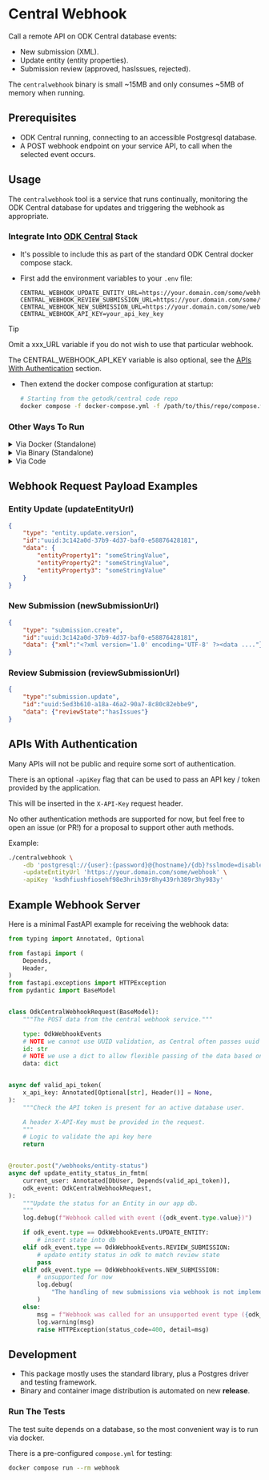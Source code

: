 # Central Webhook

Call a remote API on ODK Central database events:

- New submission (XML).
- Update entity (entity properties).
- Submission review (approved, hasIssues, rejected).

The `centralwebhook` binary is small ~15MB and only consumes
~5MB of memory when running.

## Prerequisites

- ODK Central running, connecting to an accessible Postgresql database.
- A POST webhook endpoint on your service API, to call when the selected
  event occurs.

## Usage

The `centralwebhook` tool is a service that runs continually, monitoring the
ODK Central database for updates and triggering the webhook as appropriate.

### Integrate Into [ODK Central](https://github.com/getodk/central) Stack

- It's possible to include this as part of the standard ODK Central docker
  compose stack.
- First add the environment variables to your `.env` file:

    ```dotenv
    CENTRAL_WEBHOOK_UPDATE_ENTITY_URL=https://your.domain.com/some/webhook
    CENTRAL_WEBHOOK_REVIEW_SUBMISSION_URL=https://your.domain.com/some/webhook
    CENTRAL_WEBHOOK_NEW_SUBMISSION_URL=https://your.domain.com/some/webhook
    CENTRAL_WEBHOOK_API_KEY=your_api_key_key
    ```

> [!TIP]
> Omit a xxx_URL variable if you do not wish to use that particular webhook.
>
> The CENTRAL_WEBHOOK_API_KEY variable is also optional, see the
> [APIs With Authentication](#apis-with-authentication) section.

- Then extend the docker compose configuration at startup:

    ```bash
    # Starting from the getodk/central code repo
    docker compose -f docker-compose.yml -f /path/to/this/repo/compose.webhook.yml up -d
    ```

### Other Ways To Run

<details>
<summary>Via Docker (Standalone)</summary>

#### Via Docker (Standalone)

```bash
docker run -d ghcr.io/hotosm/central-webhook:latest \
    -db 'postgresql://{user}:{password}@{hostname}/{db}?sslmode=disable' \
    -updateEntityUrl 'https://your.domain.com/some/webhook' \
    -newSubmissionUrl 'https://your.domain.com/some/webhook' \
    -reviewSubmissionUrl 'https://your.domain.com/some/webhook'
```

Environment variables are also supported:

```dotenv
CENTRAL_WEBHOOK_DB_URI=postgresql://user:pass@localhost:5432/db_name?sslmode=disable
CENTRAL_WEBHOOK_UPDATE_ENTITY_URL=https://your.domain.com/some/webhook
CENTRAL_WEBHOOK_REVIEW_SUBMISSION_URL=https://your.domain.com/some/webhook
CENTRAL_WEBHOOK_NEW_SUBMISSION_URL=https://your.domain.com/some/webhook
CENTRAL_WEBHOOK_API_KEY=ksdhfiushfiosehf98e3hrih39r8hy439rh389r3hy983y
CENTRAL_WEBHOOK_LOG_LEVEL=DEBUG
```

</details>

<details>
<summary>Via Binary (Standalone)</summary>

#### Via Binary (Standalone)

Download the binary for your platform from the
[releases](https://github.com/hotosm/central-webhook/releases) page.

Then run with:

```bash
./centralwebhook \
    -db 'postgresql://{user}:{password}@{hostname}/{db}?sslmode=disable' \
    -updateEntityUrl 'https://your.domain.com/some/webhook' \
    -newSubmissionUrl 'https://your.domain.com/some/webhook' \
    -reviewSubmissionUrl 'https://your.domain.com/some/webhook'
```

> It's possible to specify a single webhook event, or multiple.

</details>

<details>
<summary>Via Code</summary>

#### Via Code

Usage via the code / API:

```go
package main

import (
    "fmt"
    "context"
    "log/slog"

	"github.com/hotosm/central-webhook/db"
	"github.com/hotosm/central-webhook/webhook"
)

ctx := context.Background()
log := slog.New()

dbPool, err := db.InitPool(ctx, log, "postgresql://{user}:{password}@{hostname}/{db}?sslmode=disable")
if err != nil {
    fmt.Fprintf(os.Stderr, "could not connect to database: %v", err)
}

err = SetupWebhook(
    log,
    ctx,
    dbPool,
    nil,
    "https://your.domain.com/some/entity/webhook",
    "https://your.domain.com/some/submission/webhook",
    "https://your.domain.com/some/review/webhook",
)
if err != nil {
    fmt.Fprintf(os.Stderr, "error setting up webhook: %v", err)
}
```

> To not provide a webhook for an event, pass `nil` as the url.

</details>

## Webhook Request Payload Examples

### Entity Update (updateEntityUrl)

```json
{
    "type": "entity.update.version",
    "id":"uuid:3c142a0d-37b9-4d37-baf0-e58876428181",
    "data": {
        "entityProperty1": "someStringValue",
        "entityProperty2": "someStringValue",
        "entityProperty3": "someStringValue"
    }
}
```

### New Submission (newSubmissionUrl)

```json
{
    "type": "submission.create",
    "id":"uuid:3c142a0d-37b9-4d37-baf0-e58876428181",
    "data": {"xml":"<?xml version='1.0' encoding='UTF-8' ?><data ...."}
}
```

### Review Submission (reviewSubmissionUrl)

```json
{
    "type":"submission.update",
    "id":"uuid:5ed3b610-a18a-46a2-90a7-8c80c82ebbe9",
    "data": {"reviewState":"hasIssues"}
}
```

## APIs With Authentication

Many APIs will not be public and require some sort of authentication.

There is an optional `-apiKey` flag that can be used to pass
an API key / token provided by the application.

This will be inserted in the `X-API-Key` request header.

No other authentication methods are supported for now, but feel
free to open an issue (or PR!) for a proposal to support other
auth methods.

Example:

```bash
./centralwebhook \
    -db 'postgresql://{user}:{password}@{hostname}/{db}?sslmode=disable' \
    -updateEntityUrl 'https://your.domain.com/some/webhook' \
    -apiKey 'ksdhfiushfiosehf98e3hrih39r8hy439rh389r3hy983y'
```

## Example Webhook Server

Here is a minimal FastAPI example for receiving the webhook data:

```python
from typing import Annotated, Optional

from fastapi import (
    Depends,
    Header,
)
from fastapi.exceptions import HTTPException
from pydantic import BaseModel


class OdkCentralWebhookRequest(BaseModel):
    """The POST data from the central webhook service."""

    type: OdkWebhookEvents
    # NOTE we cannot use UUID validation, as Central often passes uuid as 'uuid:xxx-xxx'
    id: str
    # NOTE we use a dict to allow flexible passing of the data based on event type
    data: dict


async def valid_api_token(
    x_api_key: Annotated[Optional[str], Header()] = None,
):
    """Check the API token is present for an active database user.

    A header X-API-Key must be provided in the request.
    """
    # Logic to validate the api key here
    return


@router.post("/webhooks/entity-status")
async def update_entity_status_in_fmtm(
    current_user: Annotated[DbUser, Depends(valid_api_token)],
    odk_event: OdkCentralWebhookRequest,
):
    """Update the status for an Entity in our app db.
    """
    log.debug(f"Webhook called with event ({odk_event.type.value})")

    if odk_event.type == OdkWebhookEvents.UPDATE_ENTITY:
        # insert state into db
    elif odk_event.type == OdkWebhookEvents.REVIEW_SUBMISSION:
        # update entity status in odk to match review state
        pass
    elif odk_event.type == OdkWebhookEvents.NEW_SUBMISSION:
        # unsupported for now
        log.debug(
            "The handling of new submissions via webhook is not implemented yet."
        )
    else:
        msg = f"Webhook was called for an unsupported event type ({odk_event.type.value})"
        log.warning(msg)
        raise HTTPException(status_code=400, detail=msg)
```

## Development

- This package mostly uses the standard library, plus a Postgres driver
and testing framework.
- Binary and container image distribution is automated on new **release**.

### Run The Tests

The test suite depends on a database, so the most convenient way is to run
via docker.

There is a pre-configured `compose.yml` for testing:

```bash
docker compose run --rm webhook
```
